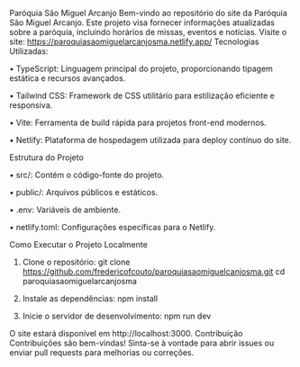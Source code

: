 Paróquia São Miguel Arcanjo
Bem-vindo ao repositório do site da Paróquia São Miguel Arcanjo. Este projeto visa fornecer informações atualizadas sobre a paróquia, incluindo horários de missas, eventos e notícias.
Visite o site: https://paroquiasaomiguelarcanjosma.netlify.app/
Tecnologias Utilizadas:

• TypeScript: Linguagem principal do projeto, proporcionando tipagem estática e recursos avançados.

• Tailwind CSS: Framework de CSS utilitário para estilização eficiente e responsiva.

• Vite: Ferramenta de build rápida para projetos front-end modernos.

• Netlify: Plataforma de hospedagem utilizada para deploy contínuo do site.

Estrutura do Projeto

• src/: Contém o código-fonte do projeto.

• public/: Arquivos públicos e estáticos.

• .env: Variáveis de ambiente.

• netlify.toml: Configurações específicas para o Netlify.

Como Executar o Projeto Localmente
1. Clone o repositório:
   git clone https://github.com/fredericofcouto/paroquiasaomiguelcanjosma.git
   cd paroquiasaomiguelarcanjosma

2. Instale as dependências:
   npm install

3. Inicie o servidor de desenvolvimento:
   npm run dev

O site estará disponível em http://localhost:3000.
Contribuição
Contribuições são bem-vindas! Sinta-se à vontade para abrir issues ou enviar pull requests para melhorias ou correções.

